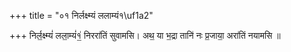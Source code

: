 +++
title = "०१ निर्लक्ष्म्यं ललाम्यं१\uf1a2"

+++
निर्ल॒क्ष्म्यं॑ लला॒म्यं॑१॒॑ निररा॑तिं सुवामसि। अथ॒ या भ॒द्रा तानि॑ नः प्र॒जाया॒ अरा॑तिं नयामसि ॥